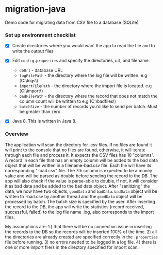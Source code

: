 # migration-java
Demo code for migrating data from CSV file to a database (SQLite)

### Set up environment checklist
- [x] Create directories where you would want the app to read the file and to write the output files
- [x] Edit `config.properties` and specify the directories, url, and filename.

   * `dbUrl` - database URL
   * `logFilePath` - the directory where the log file will be written. e.g (C:\\logs\\)
   * `importFilePath` - the directory where the import file is located. e.g (C:\\import\\)
   * `badFilePath` - the directory where the record that does not match the column count will be written to e.g (C:\\badfiles\\)
   * `batchSize` - the number of records you'd like to send per batch. Must be greater than zero.
- [x] Java 8. This is written in Java 8.

### Overview
The application will scan the directory for .csv files. If no files are found it will print to the console that no files are found, otherwise, it will iterate through each file and process it. It expects the CSV files has 10 "columns". A record in each file that has an empty column will be added to the bad data object that will be written in a filename-bad.csv file. Each file will have its corresponding "-bad.csv" file. The 7th column is expected to be a money value and will be parsed as double before sending the record to the DB. The app will also check if the value is parse-able to double, if not, it will consider it as bad data and be added to the bad data object. After "sanitizing" the data, we now have two objects, `goodData` and `badData`. `badData` object will be written to <filename>-bad.csv by another thread and the `goodData` object will be processed by batch. The batch size is specified by the user. After inserting the record to the DB, the app will write the statistics (record received, successful, failed) to the log file name <filename>.log, also corresponds to the import files. 

My assumptions are: 
  1.) that there will be no connection issue in inserting the records to the DB so the records will be inserted 100% of the time.
  2) all the directories are already created are specified correctly in the `.properties` file before running.
  3) no errors needed to be logged in a log file.
  4) there is one or more import file/s in the directory specified for import scan.
